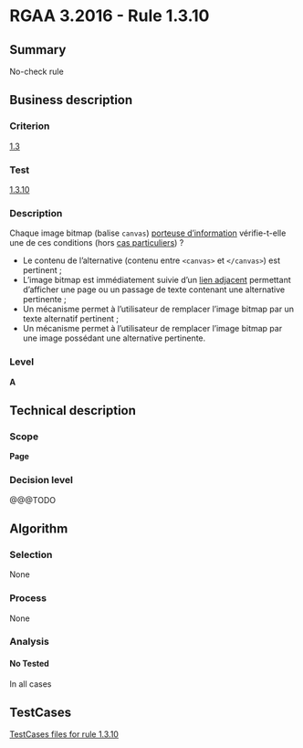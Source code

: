 # RGAA 3.2016 - Rule 1.3.10

## Summary
No-check rule


## Business description

### Criterion
[1.3](http://references.modernisation.gouv.fr/rgaa-accessibilite/2016/criteres.html#crit-1-3)

### Test
[1.3.10](http://references.modernisation.gouv.fr/rgaa-accessibilite/2016/criteres.html#test-1-3-10)

### Description
<div lang="fr">Chaque image <span lang="en">bitmap</span> (balise <code lang="en">canvas</code>) <a href="http://references.modernisation.gouv.fr/rgaa-accessibilite/2016/glossaire.html#image-porteuse-dinformation">porteuse d&#x2019;information</a> v&#xE9;rifie-t-elle une de ces conditions (hors <a href="http://references.modernisation.gouv.fr/rgaa-accessibilite/cas-particuliers.html#cp-1-3" title="Cas particuliers pour le crit&#xE8;re 1.3">cas particuliers</a>)&nbsp;? <ul><li>Le contenu de l&#x2019;alternative (contenu entre <code lang="en">&lt;canvas&gt;</code> et <code lang="en">&lt;/canvas&gt;</code>) est pertinent&nbsp;;</li> <li>L&#x2019;image <span lang="en">bitmap</span> est imm&#xE9;diatement suivie d&#x2019;un <a href="http://references.modernisation.gouv.fr/rgaa-accessibilite/2016/glossaire.html#lien-adjacent">lien adjacent</a> permettant d&#x2019;afficher une page ou un passage de texte contenant une alternative pertinente&nbsp;;</li> <li>Un m&#xE9;canisme permet &#xE0; l&#x2019;utilisateur de remplacer l&#x2019;image <span lang="en">bitmap</span> par un texte alternatif pertinent&nbsp;;</li> <li>Un m&#xE9;canisme permet &#xE0; l&#x2019;utilisateur de remplacer l&#x2019;image <span lang="en">bitmap</span> par une image poss&#xE9;dant une alternative pertinente.</li> </ul></div>

### Level
**A**


## Technical description

### Scope
**Page**

### Decision level
@@@TODO


## Algorithm

### Selection
None

### Process
None

### Analysis

#### No Tested
In all cases


##  TestCases

[TestCases files for rule 1.3.10](https://github.com/Asqatasun/Asqatasun/tree/develop/rules/rules-rgaa3.2016/src/test/resources/testcases/rgaa32016/Rgaa32016Rule010310/)


